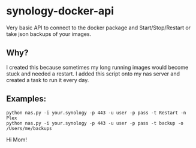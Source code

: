 # synology-docker-api
Very basic API to connect to the docker package and Start/Stop/Restart or take json backups of your images.

## Why?
I created this because sometimes my long running images would become stuck and needed a restart. I added this script onto my nas server and created a task to run it every day.

## Examples:
```
python nas.py -i your.synology -p 443 -u user -p pass -t Restart -n Plex
python nas.py -i your.synology -p 443 -u user -p pass -t backup -o /Users/me/backups
```











Hi Mom!
